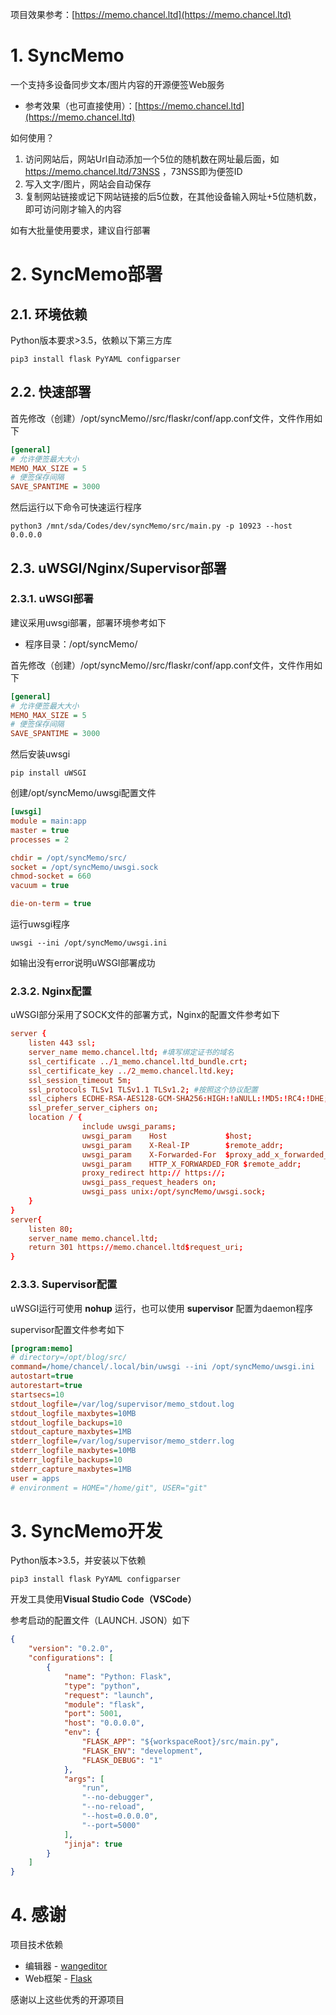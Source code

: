 项目效果参考：[https://memo.chancel.ltd](https://memo.chancel.ltd)

# 1. SyncMemo

一个支持多设备同步文本/图片内容的开源便签Web服务

- 参考效果（也可直接使用）：[https://memo.chancel.ltd](https://memo.chancel.ltd)

如何使用？
1. 访问网站后，网站Url自动添加一个5位的随机数在网址最后面，如 https://memo.chancel.ltd/73NSS ，73NSS即为便签ID
2. 写入文字/图片，网站会自动保存
3. 复制网站链接或记下网站链接的后5位数，在其他设备输入网址+5位随机数，即可访问刚才输入的内容

如有大批量使用要求，建议自行部署

# 2. SyncMemo部署

## 2.1. 环境依赖

Python版本要求>3.5，依赖以下第三方库

``` shell
pip3 install flask PyYAML configparser
```

## 2.2. 快速部署

首先修改（创建）/opt/syncMemo//src/flaskr/conf/app.conf文件，文件作用如下

``` ini
[general]
# 允许便签最大大小
MEMO_MAX_SIZE = 5
# 便签保存间隔
SAVE_SPANTIME = 3000
```

然后运行以下命令可快速运行程序

``` shell
python3 /mnt/sda/Codes/dev/syncMemo/src/main.py -p 10923 --host 0.0.0.0
```

## 2.3. uWSGI/Nginx/Supervisor部署

### 2.3.1. uWSGI部署
建议采用uwsgi部署，部署环境参考如下

* 程序目录：/opt/syncMemo/

首先修改（创建）/opt/syncMemo//src/flaskr/conf/app.conf文件，文件作用如下

``` ini
[general]
# 允许便签最大大小
MEMO_MAX_SIZE = 5
# 便签保存间隔
SAVE_SPANTIME = 3000
```

然后安装uwsgi

``` Shell
pip install uWSGI
```

创建/opt/syncMemo/uwsgi配置文件

``` ini
[uwsgi]
module = main:app
master = true
processes = 2

chdir = /opt/syncMemo/src/
socket = /opt/syncMemo/uwsgi.sock
chmod-socket = 660
vacuum = true

die-on-term = true
```

运行uwsgi程序

``` 
uwsgi --ini /opt/syncMemo/uwsgi.ini
```

如输出没有error说明uWSGI部署成功

### 2.3.2. Nginx配置

uWSGI部分采用了SOCK文件的部署方式，Nginx的配置文件参考如下

``` conf
server {
    listen 443 ssl;
    server_name memo.chancel.ltd; #填写绑定证书的域名
    ssl_certificate ../1_memo.chancel.ltd_bundle.crt;
    ssl_certificate_key ../2_memo.chancel.ltd.key;
    ssl_session_timeout 5m;
    ssl_protocols TLSv1 TLSv1.1 TLSv1.2; #按照这个协议配置
    ssl_ciphers ECDHE-RSA-AES128-GCM-SHA256:HIGH:!aNULL:!MD5:!RC4:!DHE;#按照这个套件配置
    ssl_prefer_server_ciphers on;
    location / {
                include uwsgi_params;
                uwsgi_param    Host             $host;
                uwsgi_param    X-Real-IP        $remote_addr;
                uwsgi_param    X-Forwarded-For  $proxy_add_x_forwarded_for;
                uwsgi_param    HTTP_X_FORWARDED_FOR $remote_addr;
                proxy_redirect http:// https://;
                uwsgi_pass_request_headers on;
                uwsgi_pass unix:/opt/syncMemo/uwsgi.sock;
    }
}
server{
    listen 80;
    server_name memo.chancel.ltd;
    return 301 https://memo.chancel.ltd$request_uri;
}

```

### 2.3.3. Supervisor配置

uWSGI运行可使用 **nohup** 运行，也可以使用 **supervisor** 配置为daemon程序

supervisor配置文件参考如下

``` ini
[program:memo]
# directory=/opt/blog/src/
command=/home/chancel/.local/bin/uwsgi --ini /opt/syncMemo/uwsgi.ini
autostart=true
autorestart=true
startsecs=10
stdout_logfile=/var/log/supervisor/memo_stdout.log
stdout_logfile_maxbytes=10MB
stdout_logfile_backups=10
stdout_capture_maxbytes=1MB
stderr_logfile=/var/log/supervisor/memo_stderr.log
stderr_logfile_maxbytes=10MB
stderr_logfile_backups=10
stderr_capture_maxbytes=1MB
user = apps
# environment = HOME="/home/git", USER="git"
```

# 3. SyncMemo开发

Python版本>3.5，并安装以下依赖

``` Shell
pip3 install flask PyYAML configparser
```

开发工具使用**Visual Studio Code（VSCode）**

参考启动的配置文件（LAUNCH. JSON）如下

``` Json
{
    "version": "0.2.0",
    "configurations": [
        {
            "name": "Python: Flask",
            "type": "python",
            "request": "launch",
            "module": "flask",
            "port": 5001,
            "host": "0.0.0.0",
            "env": {
                "FLASK_APP": "${workspaceRoot}/src/main.py",
                "FLASK_ENV": "development",
                "FLASK_DEBUG": "1"
            },
            "args": [
                "run",
                "--no-debugger",
                "--no-reload",
                "--host=0.0.0.0",
                "--port=5000"
            ],
            "jinja": true
        }
    ]
}
```

# 4. 感谢

项目技术依赖
* 编辑器 - [wangeditor](https://www.wangeditor.com/)
* Web框架 - [Flask](https://github.com/pallets/flask)

感谢以上这些优秀的开源项目